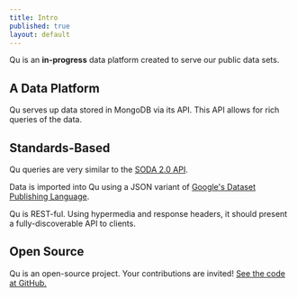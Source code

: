 ```yaml
---
title: Intro
published: true
layout: default
---
```


Qu is an **in-progress** data platform created to serve our public data sets.

## A Data Platform

Qu serves up data stored in MongoDB via its API. This API allows for rich queries of the data.
    
## Standards-Based

Qu queries are very similar to the <a href="http://dev.socrata.com/consumers/getting-started">SODA 2.0 API</a>.
    
Data is imported into Qu using a JSON variant of <a href="https://developers.google.com/public-data/">        Google's Dataset Publishing Language</a>.
    
Qu is REST-ful. Using hypermedia and response headers, it should present a fully-discoverable API to clients.

## Open Source

Qu is an open-source project. Your contributions are invited! [See the code at GitHub.](https://github.com/cfpb/qu/)